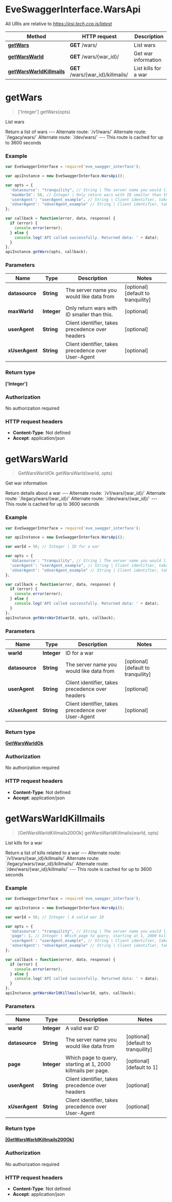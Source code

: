 # EveSwaggerInterface.WarsApi

All URIs are relative to *https://esi.tech.ccp.is/latest*

Method | HTTP request | Description
------------- | ------------- | -------------
[**getWars**](WarsApi.md#getWars) | **GET** /wars/ | List wars
[**getWarsWarId**](WarsApi.md#getWarsWarId) | **GET** /wars/{war_id}/ | Get war information
[**getWarsWarIdKillmails**](WarsApi.md#getWarsWarIdKillmails) | **GET** /wars/{war_id}/killmails/ | List kills for a war


<a name="getWars"></a>
# **getWars**
> [&#39;Integer&#39;] getWars(opts)

List wars

Return a list of wars  ---  Alternate route: &#x60;/v1/wars/&#x60;  Alternate route: &#x60;/legacy/wars/&#x60;  Alternate route: &#x60;/dev/wars/&#x60;   ---  This route is cached for up to 3600 seconds

### Example
```javascript
var EveSwaggerInterface = require('eve_swagger_interface');

var apiInstance = new EveSwaggerInterface.WarsApi();

var opts = { 
  'datasource': "tranquility", // String | The server name you would like data from
  'maxWarId': 56, // Integer | Only return wars with ID smaller than this.
  'userAgent': "userAgent_example", // String | Client identifier, takes precedence over headers
  'xUserAgent': "xUserAgent_example" // String | Client identifier, takes precedence over User-Agent
};

var callback = function(error, data, response) {
  if (error) {
    console.error(error);
  } else {
    console.log('API called successfully. Returned data: ' + data);
  }
};
apiInstance.getWars(opts, callback);
```

### Parameters

Name | Type | Description  | Notes
------------- | ------------- | ------------- | -------------
 **datasource** | **String**| The server name you would like data from | [optional] [default to tranquility]
 **maxWarId** | **Integer**| Only return wars with ID smaller than this. | [optional] 
 **userAgent** | **String**| Client identifier, takes precedence over headers | [optional] 
 **xUserAgent** | **String**| Client identifier, takes precedence over User-Agent | [optional] 

### Return type

**[&#39;Integer&#39;]**

### Authorization

No authorization required

### HTTP request headers

 - **Content-Type**: Not defined
 - **Accept**: application/json

<a name="getWarsWarId"></a>
# **getWarsWarId**
> GetWarsWarIdOk getWarsWarId(warId, opts)

Get war information

Return details about a war  ---  Alternate route: &#x60;/v1/wars/{war_id}/&#x60;  Alternate route: &#x60;/legacy/wars/{war_id}/&#x60;  Alternate route: &#x60;/dev/wars/{war_id}/&#x60;   ---  This route is cached for up to 3600 seconds

### Example
```javascript
var EveSwaggerInterface = require('eve_swagger_interface');

var apiInstance = new EveSwaggerInterface.WarsApi();

var warId = 56; // Integer | ID for a war

var opts = { 
  'datasource': "tranquility", // String | The server name you would like data from
  'userAgent': "userAgent_example", // String | Client identifier, takes precedence over headers
  'xUserAgent': "xUserAgent_example" // String | Client identifier, takes precedence over User-Agent
};

var callback = function(error, data, response) {
  if (error) {
    console.error(error);
  } else {
    console.log('API called successfully. Returned data: ' + data);
  }
};
apiInstance.getWarsWarId(warId, opts, callback);
```

### Parameters

Name | Type | Description  | Notes
------------- | ------------- | ------------- | -------------
 **warId** | **Integer**| ID for a war | 
 **datasource** | **String**| The server name you would like data from | [optional] [default to tranquility]
 **userAgent** | **String**| Client identifier, takes precedence over headers | [optional] 
 **xUserAgent** | **String**| Client identifier, takes precedence over User-Agent | [optional] 

### Return type

[**GetWarsWarIdOk**](GetWarsWarIdOk.md)

### Authorization

No authorization required

### HTTP request headers

 - **Content-Type**: Not defined
 - **Accept**: application/json

<a name="getWarsWarIdKillmails"></a>
# **getWarsWarIdKillmails**
> [GetWarsWarIdKillmails200Ok] getWarsWarIdKillmails(warId, opts)

List kills for a war

Return a list of kills related to a war  ---  Alternate route: &#x60;/v1/wars/{war_id}/killmails/&#x60;  Alternate route: &#x60;/legacy/wars/{war_id}/killmails/&#x60;  Alternate route: &#x60;/dev/wars/{war_id}/killmails/&#x60;   ---  This route is cached for up to 3600 seconds

### Example
```javascript
var EveSwaggerInterface = require('eve_swagger_interface');

var apiInstance = new EveSwaggerInterface.WarsApi();

var warId = 56; // Integer | A valid war ID

var opts = { 
  'datasource': "tranquility", // String | The server name you would like data from
  'page': 1, // Integer | Which page to query, starting at 1, 2000 killmails per page.
  'userAgent': "userAgent_example", // String | Client identifier, takes precedence over headers
  'xUserAgent': "xUserAgent_example" // String | Client identifier, takes precedence over User-Agent
};

var callback = function(error, data, response) {
  if (error) {
    console.error(error);
  } else {
    console.log('API called successfully. Returned data: ' + data);
  }
};
apiInstance.getWarsWarIdKillmails(warId, opts, callback);
```

### Parameters

Name | Type | Description  | Notes
------------- | ------------- | ------------- | -------------
 **warId** | **Integer**| A valid war ID | 
 **datasource** | **String**| The server name you would like data from | [optional] [default to tranquility]
 **page** | **Integer**| Which page to query, starting at 1, 2000 killmails per page. | [optional] [default to 1]
 **userAgent** | **String**| Client identifier, takes precedence over headers | [optional] 
 **xUserAgent** | **String**| Client identifier, takes precedence over User-Agent | [optional] 

### Return type

[**[GetWarsWarIdKillmails200Ok]**](GetWarsWarIdKillmails200Ok.md)

### Authorization

No authorization required

### HTTP request headers

 - **Content-Type**: Not defined
 - **Accept**: application/json

